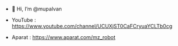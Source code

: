 - 👋 Hi, I’m @mupalvan

- YouTube : https://www.youtube.com/channel/UCUXjST0CaFCryuaYCLTb0cg
- Aparat : https://www.aparat.com/mz_robot
